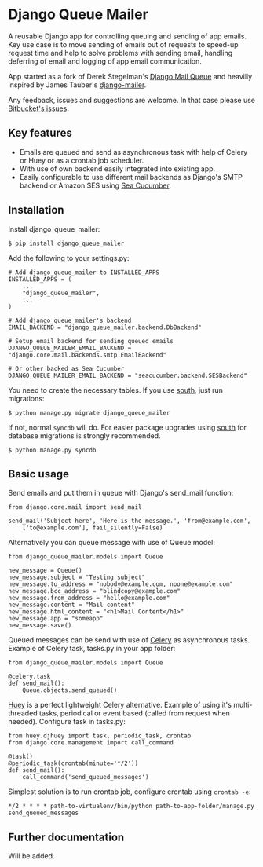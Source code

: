 Django Queue Mailer
===================

A reusable Django app for controlling queuing and sending of app emails. Key use case is to move sending of emails
out of requests to speed-up request time and help to solve problems with sending email, handling deferring of email
and logging of app email communication.

App started as a fork of Derek Stegelman's [Django Mail Queue](https://github.com/dstegelman/django-mail-queue) and
heavilly inspired by James Tauber's [django-mailer](https://github.com/pinax/django-mailer).

Any feedback, issues and suggestions are welcome. In that case please use
[Bitbucket's issues](https://bitbucket.org/edke/django-queue-mailer/issues).

Key features
------------

- Emails are queued and send as asynchronous task with help of Celery or Huey or as a crontab job scheduler.
- With use of own backend easily integrated into existing app.
- Easily configurable to use different mail backends as Django's SMTP backend or Amazon SES using
[Sea Cucumber](https://github.com/duointeractive/sea-cucumber).

Installation
------------

Install django_queue_mailer:

    $ pip install django_queue_mailer

Add the following to your settings.py:

    # Add django_queue_mailer to INSTALLED_APPS
    INSTALLED_APPS = (
        ...
        "django_queue_mailer",
        ...
    )

    # Add django_queue_mailer's backend
    EMAIL_BACKEND = "django_queue_mailer.backend.DbBackend"

    # Setup email backend for sending queued emails
    DJANGO_QUEUE_MAILER_EMAIL_BACKEND = "django.core.mail.backends.smtp.EmailBackend"

    # Or other backed as Sea Cucumber
    DJANGO_QUEUE_MAILER_EMAIL_BACKEND = "seacucumber.backend.SESBackend"

You need to create the necessary tables. If you use [south](https://bitbucket.org/andrewgodwin/south/), just run migrations:

    $ python manage.py migrate django_queue_mailer

If not, normal `syncdb` will do. For easier package upgrades using [south](https://bitbucket.org/andrewgodwin/south/)
for database migrations is strongly recommended.

    $ python manage.py syncdb


Basic usage
-----------


Send emails and put them in queue with Django's send_mail function:

    from django.core.mail import send_mail

    send_mail('Subject here', 'Here is the message.', 'from@example.com',
        ['to@example.com'], fail_silently=False)

Alternatively you can queue message with use of Queue model:

    from django_queue_mailer.models import Queue

    new_message = Queue()
    new_message.subject = "Testing subject"
    new_message.to_address = "nobody@example.com, noone@example.com"
    new_message.bcc_address = "blindcopy@example.com"
    new_message.from_address = "hello@example.com"
    new_message.content = "Mail content"
    new_message.html_content = "<h1>Mail Content</h1>"
    new_message.app = "someapp"
    new_message.save()

Queued messages can be send with use of [Celery](https://github.com/celery/django-celery/)
as asynchronous tasks. Example of Celery task, tasks.py in your app folder:

    from django_queue_mailer.models import Queue

    @celery.task
    def send_mail():
        Queue.objects.send_queued()

[Huey](https://github.com/coleifer/huey) is a perfect lightweight Celery alternative. Example of using it's
multi-threaded tasks, periodical or event based (called from request when needed). Configure task in tasks.py:

    from huey.djhuey import task, periodic_task, crontab
    from django.core.management import call_command

    @task()
    @periodic_task(crontab(minute='*/2'))
    def send_mail():
        call_command('send_queued_messages')

Simplest solution is to run crontab job, configure crontab using `crontab -e`:

    */2 * * * * path-to-virtualenv/bin/python path-to-app-folder/manage.py send_queued_messages


Further documentation
---------------------

Will be added.

